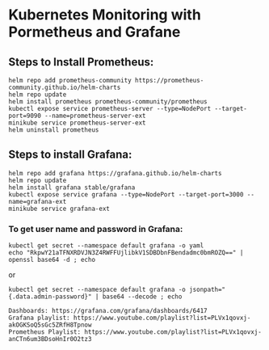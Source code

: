 # Kubernetes Monitoring with Pormetheus and Grafane

Steps to Install Prometheus:
--------------------------------

```shell
helm repo add prometheus-community https://prometheus-community.github.io/helm-charts
helm repo update
helm install prometheus prometheus-community/prometheus
kubectl expose service prometheus-server --type=NodePort --target-port=9090 --name=prometheus-server-ext
minikube service prometheus-server-ext
helm uninstall prometheus
```


Steps to install Grafana:
--------------------------

```shell
helm repo add grafana https://grafana.github.io/helm-charts
helm repo update
helm install grafana stable/grafana
kubectl expose service grafana --type=NodePort --target-port=3000 --name=grafana-ext
minikube service grafana-ext
```

### To get user name and password in Grafana:

```shell
kubectl get secret --namespace default grafana -o yaml
echo "RkpwY21aTFNXRDVJN3Z4RWFFUjlibkV1SDBDbnFBendadmc0bmROZQ==" | openssl base64 -d ; echo
````

or
```shell
kubectl get secret --namespace default grafana -o jsonpath="{.data.admin-password}" | base64 --decode ; echo
```


```
Dashboards: https://grafana.com/grafana/dashboards/6417
Grafana playlist: https://www.youtube.com/playlist?list=PLVx1qovxj-akOGKSoQ5sGc5ZRfH8Tpnow
Prometheus Playlist: https://www.youtube.com/playlist?list=PLVx1qovxj-anCTn6um3BDsoHnIr0O2tz3
```